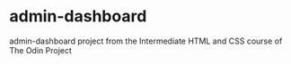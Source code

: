 # admin-dashboard
admin-dashboard project from the Intermediate HTML and CSS course of The Odin Project
